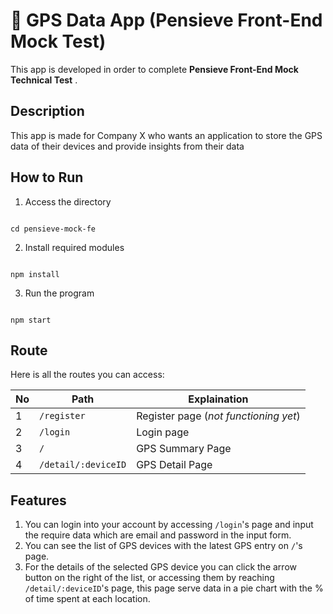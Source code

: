 # 📍 GPS Data App (Pensieve Front-End Mock Test)

This app is developed in order to complete **Pensieve Front-End Mock Technical Test** .

  

## Description
This app is made for Company X who wants an application to store the GPS data of their devices and provide insights from their data

  

## How to Run



1. Access the directory

```

cd pensieve-mock-fe

```


2. Install required modules

```

npm install

```

3. Run the program

```

npm start

```

  

## Route

Here is all the routes you can access:

| No | Path | Explaination |
|--|--|--|
| 1 |`/register` | Register page (*not functioning yet*) |
| 2 |`/login` | Login page |
| 3 |`/` | GPS Summary Page |
| 4 |`/detail/:deviceID` | GPS Detail Page |

## Features
1. You can login into your account by accessing `/login`'s page and input the require data which are email and password in the input form.
3. You can see the list of GPS devices with the latest GPS entry on `/`'s page.
4. For the details of the selected GPS device you can click the arrow button on the right of the list, or accessing them by reaching `/detail/:deviceID`'s page, this page serve data in a pie chart with the % of time spent at each location.